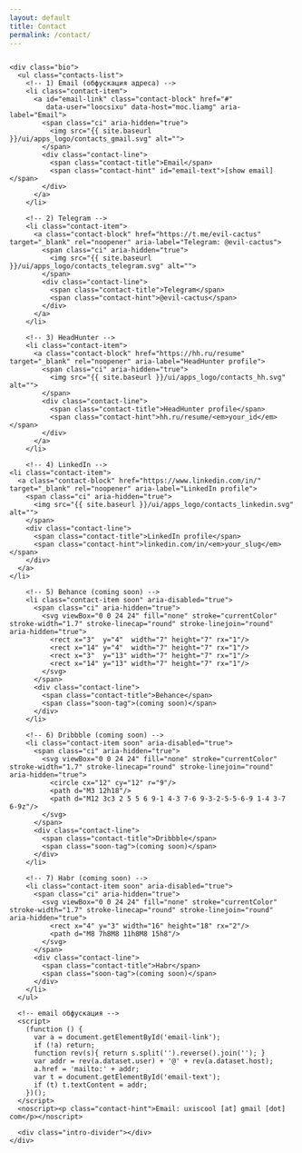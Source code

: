 ```yaml
---
layout: default
title: Contact
permalink: /contact/
---
```


<div class="container">
  <!-- Page-scoped styles: только для этой страницы -->
  <style>
    /* Липкий футер только здесь (и fallback-класс ниже) */
    body:has(#contact-page) { min-height: 100dvh; display: flex; flex-direction: column; }
    body:has(#contact-page) > main { flex: 1 0 auto; }
    body.page-contact-flex { min-height: 100dvh; display: flex; flex-direction: column; }
    body.page-contact-flex > main { flex: 1 0 auto; }

    /* Список контактов — базовая сетка */
    #contact-page .contacts-list {
      --contact-link-color:#e2e5e7;
      --stagger: 90ms;                /* шаг задержки по элементам */
      list-style:none; margin:0; padding:0;
      display:grid; gap:14px;
    }
    #contact-page .contact-item {
      display:grid; grid-template-columns:32px 1fr; align-items:center; column-gap:14px;

      /* Анимация появления — в духе hero на index (та же кривая) */
      opacity:0; transform:translateY(8px); filter:blur(4px);
      animation: ci-in .6s cubic-bezier(.19,1,.22,1) both; /* как heroFadeIn на index */
    }
    @keyframes ci-in { to { opacity:1; transform:none; filter:none; } }

    /* Стагер по позициям (у нас до 7 пунктов; запасом — до 12) */
    #contact-page .contact-item:nth-child(1)  { animation-delay: calc(var(--stagger) * 0); }
    #contact-page .contact-item:nth-child(2)  { animation-delay: calc(var(--stagger) * 1); }
    #contact-page .contact-item:nth-child(3)  { animation-delay: calc(var(--stagger) * 2); }
    #contact-page .contact-item:nth-child(4)  { animation-delay: calc(var(--stagger) * 3); }
    #contact-page .contact-item:nth-child(5)  { animation-delay: calc(var(--stagger) * 4); }
    #contact-page .contact-item:nth-child(6)  { animation-delay: calc(var(--stagger) * 5); }
    #contact-page .contact-item:nth-child(7)  { animation-delay: calc(var(--stagger) * 6); }
    #contact-page .contact-item:nth-child(8)  { animation-delay: calc(var(--stagger) * 7); }
    #contact-page .contact-item:nth-child(9)  { animation-delay: calc(var(--stagger) * 8); }
    #contact-page .contact-item:nth-child(10) { animation-delay: calc(var(--stagger) * 9); }
    #contact-page .contact-item:nth-child(11) { animation-delay: calc(var(--stagger) * 10); }
    #contact-page .contact-item:nth-child(12) { animation-delay: calc(var(--stagger) * 11); }

    /* Кликабельно вся строка (иконка+текст) */
    #contact-page .contact-block {
      display: contents;                   /* <a> охватывает обе колонки */
      color: var(--contact-link-color); text-decoration: none;
    }
    #contact-page .contact-block:where(:hover,:focus,:active,:visited) {
      color: var(--contact-link-color); text-decoration: none;
    }
    #contact-page .contact-item:has(.contact-block:focus-visible) {
      outline:2px solid #ff9900; outline-offset:2px; border-radius:8px;
    }

    /* Иконки */
    #contact-page .ci, #contact-page .ci img, #contact-page .ci svg {
      width:32px; height:32px; display:block;
    }
    #contact-page .ci { display:inline-flex; align-items:center; justify-content:center; }

    /* Текст — без переносов на широких, с переносами на узких */
    #contact-page .contact-line { display:flex; align-items:baseline; gap:8px; flex-wrap:nowrap; min-width:0; }
    #contact-page .contact-title, #contact-page .contact-hint { white-space:nowrap; }
    #contact-page .contact-hint { color:#b7c1cc; font-size:.95rem; opacity:.96; }
    @media (max-width:640px){
      #contact-page .contact-line { flex-wrap:wrap; }
      #contact-page .contact-title, #contact-page .contact-hint { white-space:normal; }
    }

    /* Coming soon */
    #contact-page .contact-item.soon { opacity:.55; }
    #contact-page .contact-item.soon .soon-tag { font-size:.95rem; color:#b7c1cc; }

    /* Уважение к prefers-reduced-motion */
    @media (prefers-reduced-motion: reduce){
      #contact-page .contact-item { animation:none !important; opacity:1; transform:none; filter:none; }
    }
  </style>

  <section id="contact-page" class="contacts-section">
    <!-- Заголовок убран по твоей просьбе -->

    <div class="bio">
      <ul class="contacts-list">
        <!-- 1) Email (обфускация адреса) -->
        <li class="contact-item">
          <a id="email-link" class="contact-block" href="#"
             data-user="loocsixu" data-host="moc.liamg" aria-label="Email">
            <span class="ci" aria-hidden="true">
              <img src="{{ site.baseurl }}/ui/apps_logo/contacts_gmail.svg" alt="">
            </span>
            <div class="contact-line">
              <span class="contact-title">Email</span>
              <span class="contact-hint" id="email-text">[show email]</span>
            </div>
          </a>
        </li>

        <!-- 2) Telegram -->
        <li class="contact-item">
          <a class="contact-block" href="https://t.me/evil-cactus" target="_blank" rel="noopener" aria-label="Telegram: @evil-cactus">
            <span class="ci" aria-hidden="true">
              <img src="{{ site.baseurl }}/ui/apps_logo/contacts_telegram.svg" alt="">
            </span>
            <div class="contact-line">
              <span class="contact-title">Telegram</span>
              <span class="contact-hint">@evil-cactus</span>
            </div>
          </a>
        </li>

        <!-- 3) HeadHunter -->
        <li class="contact-item">
          <a class="contact-block" href="https://hh.ru/resume" target="_blank" rel="noopener" aria-label="HeadHunter profile">
            <span class="ci" aria-hidden="true">
              <img src="{{ site.baseurl }}/ui/apps_logo/contacts_hh.svg" alt="">
            </span>
            <div class="contact-line">
              <span class="contact-title">HeadHunter profile</span>
              <span class="contact-hint">hh.ru/resume/<em>your_id</em></span>
            </div>
          </a>
        </li>

        <!-- 4) LinkedIn -->
    <li class="contact-item">
      <a class="contact-block" href="https://www.linkedin.com/in/" target="_blank" rel="noopener" aria-label="LinkedIn profile">
        <span class="ci" aria-hidden="true">
          <img src="{{ site.baseurl }}/ui/apps_logo/contacts_linkedin.svg" alt="">
        </span>
        <div class="contact-line">
          <span class="contact-title">LinkedIn profile</span>
          <span class="contact-hint">linkedin.com/in/<em>your_slug</em></span>
        </div>
      </a>
    </li>

        <!-- 5) Behance (coming soon) -->
        <li class="contact-item soon" aria-disabled="true">
          <span class="ci" aria-hidden="true">
            <svg viewBox="0 0 24 24" fill="none" stroke="currentColor" stroke-width="1.7" stroke-linecap="round" stroke-linejoin="round" aria-hidden="true">
              <rect x="3"  y="4"  width="7" height="7" rx="1"/>
              <rect x="14" y="4"  width="7" height="7" rx="1"/>
              <rect x="3"  y="13" width="7" height="7" rx="1"/>
              <rect x="14" y="13" width="7" height="7" rx="1"/>
            </svg>
          </span>
          <div class="contact-line">
            <span class="contact-title">Behance</span>
            <span class="soon-tag">(coming soon)</span>
          </div>
        </li>

        <!-- 6) Dribbble (coming soon) -->
        <li class="contact-item soon" aria-disabled="true">
          <span class="ci" aria-hidden="true">
            <svg viewBox="0 0 24 24" fill="none" stroke="currentColor" stroke-width="1.7" stroke-linecap="round" stroke-linejoin="round" aria-hidden="true">
              <circle cx="12" cy="12" r="9"/>
              <path d="M3 12h18"/>
              <path d="M12 3c3 2 5 5 6 9-1 4-3 7-6 9-3-2-5-5-6-9 1-4 3-7 6-9z"/>
            </svg>
          </span>
          <div class="contact-line">
            <span class="contact-title">Dribbble</span>
            <span class="soon-tag">(coming soon)</span>
          </div>
        </li>

        <!-- 7) Habr (coming soon) -->
        <li class="contact-item soon" aria-disabled="true">
          <span class="ci" aria-hidden="true">
            <svg viewBox="0 0 24 24" fill="none" stroke="currentColor" stroke-width="1.7" stroke-linecap="round" stroke-linejoin="round" aria-hidden="true">
              <rect x="4" y="3" width="16" height="18" rx="2"/>
              <path d="M8 7h8M8 11h8M8 15h8"/>
            </svg>
          </span>
          <div class="contact-line">
            <span class="contact-title">Habr</span>
            <span class="soon-tag">(coming soon)</span>
          </div>
        </li>
      </ul>

      <!-- email обфускация -->
      <script>
        (function () {
          var a = document.getElementById('email-link');
          if (!a) return;
          function rev(s){ return s.split('').reverse().join(''); }
          var addr = rev(a.dataset.user) + '@' + rev(a.dataset.host);
          a.href = 'mailto:' + addr;
          var t = document.getElementById('email-text');
          if (t) t.textContent = addr;
        })();
      </script>
      <noscript><p class="contact-hint">Email: uxiscool [at] gmail [dot] com</p></noscript>

      <div class="intro-divider"></div>
    </div>
  </section>
</div>

<!-- Fallback: если браузер не понимает :has(), добавим класс на body -->
<script>
  if (!CSS.supports('selector(body:has(#contact-page))')) {
    document.body.classList.add('page-contact-flex');
  }
</script>
